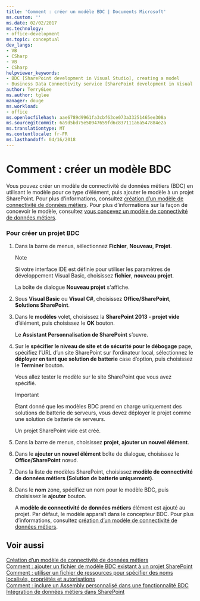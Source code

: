 ```yaml
---
title: 'Comment : créer un modèle BDC | Documents Microsoft'
ms.custom: ''
ms.date: 02/02/2017
ms.technology:
- office-development
ms.topic: conceptual
dev_langs:
- VB
- CSharp
- VB
- CSharp
helpviewer_keywords:
- BDC [SharePoint development in Visual Studio], creating a model
- Business Data Connectivity service [SharePoint development in Visual Studio], creating a model
author: TerryGLee
ms.author: tglee
manager: douge
ms.workload:
- office
ms.openlocfilehash: aae6789d9961fa3cbf63ce073a33251465ee308a
ms.sourcegitcommit: 6a9d5bd75e50947659fd6c837111a6a547884e2a
ms.translationtype: MT
ms.contentlocale: fr-FR
ms.lasthandoff: 04/16/2018
---
```

# <a name="how-to-create-a-bdc-model"></a>Comment : créer un modèle BDC
  Vous pouvez créer un modèle de connectivité de données métiers (BDC) en utilisant le modèle pour ce type d’élément, puis ajouter le modèle à un projet SharePoint. Pour plus d’informations, consultez [création d’un modèle de connectivité de données métiers](../sharepoint/creating-a-business-data-connectivity-model.md). Pour plus d’informations sur la façon de concevoir le modèle, consultez [vous concevez un modèle de connectivité de données métiers](../sharepoint/designing-a-business-data-connectivity-model.md).  
  
### <a name="to-create-a-bdc-project"></a>Pour créer un projet BDC  
  
1.  Dans la barre de menus, sélectionnez **Fichier**, **Nouveau**, **Projet**.  
  
    > [!NOTE]  
    >  Si votre interface IDE est définie pour utiliser les paramètres de développement Visual Basic, choisissez **fichier**, **nouveau projet**.  
  
     La boîte de dialogue **Nouveau projet** s'affiche.  
  
2.  Sous **Visual Basic** ou **Visual C#**, choisissez **Office/SharePoint**, **Solutions SharePoint**.  
  
3.  Dans le **modèles** volet, choisissez la **SharePoint 2013 - projet vide** d’élément, puis choisissez le **OK** bouton.  
  
     Le **Assistant Personnalisation de SharePoint** s’ouvre.  
  
4.  Sur le **spécifier le niveau de site et de sécurité pour le débogage** page, spécifiez l’URL d’un site SharePoint sur l’ordinateur local, sélectionnez le **déployer en tant que solution de batterie** case d’option, puis choisissez le **Terminer** bouton.  
  
     Vous allez tester le modèle sur le site SharePoint que vous avez spécifié.  
  
    > [!IMPORTANT]  
    >  Étant donné que les modèles BDC prend en charge uniquement des solutions de batterie de serveurs, vous devez déployer le projet comme une solution de batterie de serveurs.  
  
     Un projet SharePoint vide est créé.  
  
5.  Dans la barre de menus, choisissez **projet**, **ajouter un nouvel élément**.  
  
6.  Dans le **ajouter un nouvel élément** boîte de dialogue, choisissez le **Office/SharePoint** nœud.  
  
7.  Dans la liste de modèles SharePoint, choisissez **modèle de connectivité de données métiers (Solution de batterie uniquement)**.  
  
8.  Dans le **nom** zone, spécifiez un nom pour le modèle BDC, puis choisissez le **ajouter** bouton.  
  
     A **modèle de connectivité de données métiers** élément est ajouté au projet. Par défaut, le modèle apparaît dans le concepteur BDC. Pour plus d’informations, consultez [création d’un modèle de connectivité de données métiers](../sharepoint/creating-a-business-data-connectivity-model.md).  
  
## <a name="see-also"></a>Voir aussi  
 [Création d’un modèle de connectivité de données métiers](../sharepoint/creating-a-business-data-connectivity-model.md)   
 [Comment : ajouter un fichier de modèle BDC existant à un projet SharePoint](../sharepoint/how-to-add-an-existing-bdc-model-file-to-a-sharepoint-project.md)   
 [Comment : utiliser un fichier de ressources pour spécifier des noms localisés, propriétés et autorisations](../sharepoint/how-to-use-a-resource-file-to-specify-localized-names-properties-and-permissions.md)   
 [Comment : inclure un Assembly personnalisé dans une fonctionnalité BDC](../sharepoint/how-to-include-a-custom-assembly-in-a-bdc-feature.md)   
 [Intégration de données métiers dans SharePoint](../sharepoint/integrating-business-data-into-sharepoint.md)  
  
  